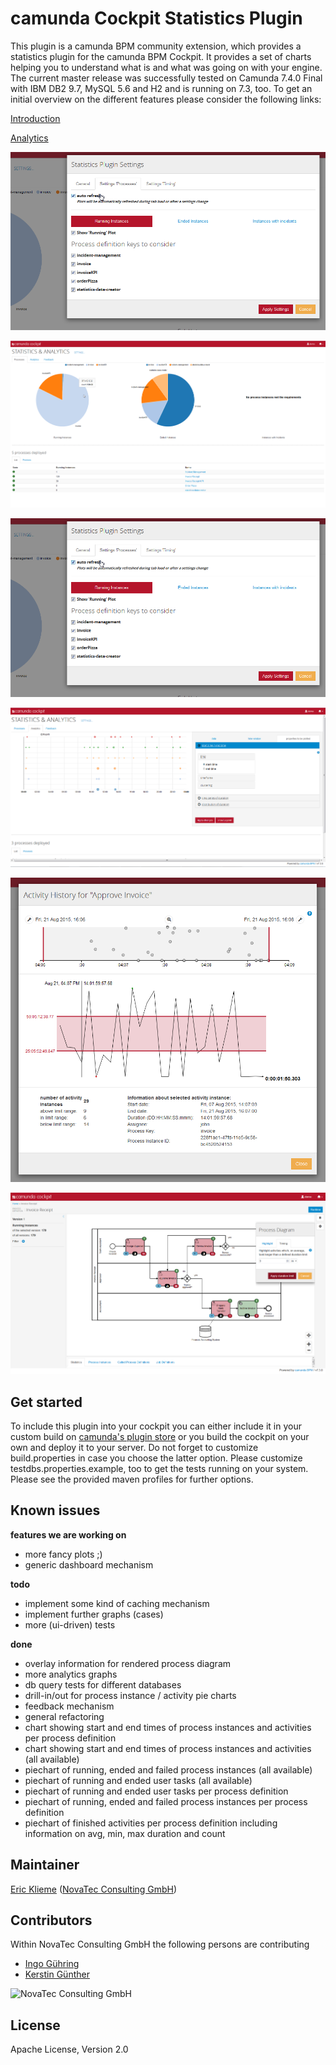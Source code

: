camunda Cockpit Statistics Plugin
=================================

This plugin is a camunda BPM community extension, which provides a statistics plugin for the camunda BPM Cockpit.
It provides a set of charts helping you to understand what is and what was going on with your engine.
The current master release was successfully tested on Camunda 7.4.0 Final with IBM DB2 9.7, MySQL 5.6 and H2 and is running on 7.3, too.
To get an initial overview on the different features please consider the following links:

[Introduction](http://blog.novatec-gmbh.de/camunda-cockpit-plugin-part-1/)

[Analytics](http://blog.novatec-gmbh.de/camunda-cockpit-plugin-part-2/)

![Screenshot: Processes Plots Settings](screenshot_settings_modal.png)


![Screenshot: Process Instances](screenshot_process_instances.png)

![Screenshot: Processes Plots Settings](screenshot_settings_modal.png)

![Screenshot: Analytics](screenshot_analytics_tab_start.png)

![Screenshot: Activity History](screenshot_overlay_act_history.png)

![Screenshot: Diagram Overlays](screenshot_overlay_mean.png)

## Get started

To include this plugin into your cockpit you can either include it in your custom build on [camunda's plugin store](http://camunda.org/plugins/) or you build the cockpit on your own and deploy it to your server.
Do not forget to customize build.properties in case you choose the latter option. Please customize testdbs.properties.example, too to get the tests running on your system. Please see the provided maven profiles for further options.


## Known issues


**features we are working on**

- more fancy plots ;)
- generic dashboard mechanism

**todo**

- implement some kind of caching mechanism
- implement further graphs (cases)
- more (ui-driven) tests

**done**

- overlay information for rendered process diagram
- more analytics graphs
- db query tests for different databases
- drill-in/out for process instance / activity pie charts
- feedback mechanism
- general refactoring
- chart showing start and end times of process instances and activities per process definition
- chart showing start and end times of process instances and activities (all available)
- piechart of running, ended and failed process instances (all available)
- piechart of running and ended user tasks (all available)
- piechart of running and ended user tasks per process definition
- piechart of running, ended and failed process instances per process definition
- piechart of finished activities per process definition including information on avg, min, max duration and count


## Maintainer

[Eric Klieme](https://github.com/eklieme) ([NovaTec Consulting GmbH](http://www.novatec-gmbh.de/))

## Contributors

Within NovaTec Consulting GmbH the following persons are contributing

- [Ingo G&uuml;hring](http://blog.novatec-gmbh.de/camunda-cockpit-plugin-part-2/)
- [Kerstin G&uuml;nther](http://blog.novatec-gmbh.de/camunda-cockpit-plugin-part-3/)


![NovaTec Consulting GmbH](http://www.novatec-gmbh.de/fileadmin/styles/novatec_v5.5/images/header-logo.jpg)

## License

Apache License, Version 2.0
